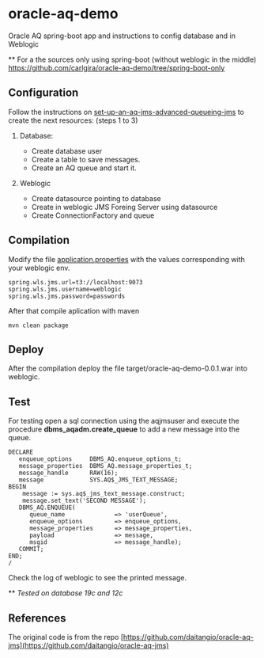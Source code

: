 # oracle-aq-demo
Oracle AQ spring-boot app and instructions to config database and in Weblogic

** For a the sources only using spring-boot (without weblogic in the middle) https://github.com/carlgira/oracle-aq-demo/tree/spring-boot-only 

## Configuration

Follow the instructions on [set-up-an-aq-jms-advanced-queueing-jms](https://blogs.oracle.com/fusionmiddlewaresupport/jms-step-6-how-to-set-up-an-aq-jms-advanced-queueing-jms-for-soa-purposes-v2) to create the next resources: (steps 1 to 3)

1. Database:
    * Create database user
    * Create a table to save messages.
    * Create an AQ queue and start it.

2. Weblogic
    * Create datasource pointing to database
    * Create in weblogic JMS Foreing Server using datasource
    * Create ConnectionFactory and queue


## Compilation

Modify the file [application.properties](https://github.com/carlgira/oracle-aq-demo/blob/main/src/main/resources/application.properties) with the values corresponding with your weblogic env.

```
spring.wls.jms.url=t3://localhost:9073
spring.wls.jms.username=weblogic
spring.wls.jms.password=passwords
```

After that compile aplication with maven

```
mvn clean package
```

## Deploy 

After the compilation deploy the file target/oracle-aq-demo-0.0.1.war into weblogic.


## Test

For testing open a sql connection using the aqjmsuser and execute the procedure **dbms_aqadm.create_queue** to add a new message into the queue.

```
DECLARE
   enqueue_options     DBMS_AQ.enqueue_options_t;
   message_properties  DBMS_AQ.message_properties_t;
   message_handle      RAW(16);
   message             SYS.AQ$_JMS_TEXT_MESSAGE;
BEGIN
   	message := sys.aq$_jms_text_message.construct; 
   	message.set_text('SECOND MESSAGE'); 
   DBMS_AQ.ENQUEUE(
      queue_name              => 'userQueue',
      enqueue_options         => enqueue_options,
      message_properties      => message_properties,
      payload                 => message,
      msgid                   => message_handle);
   COMMIT;
END;
/
```

Check the log of weblogic to see the printed message.

\** *Tested on database 19c and 12c*

## References
The original code is from the repo [https://github.com/daitangio/oracle-aq-jms](https://github.com/daitangio/oracle-aq-jms)

